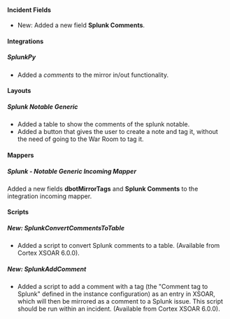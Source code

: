 
#### Incident Fields

- New: Added a new field **Splunk Comments**.

#### Integrations

##### SplunkPy

- Added a *comments* to the mirror in/out functionality.

#### Layouts

##### Splunk Notable Generic

- Added a table to show the comments of the splunk notable.
- Added a button that gives the user to create a note and tag it, without the need of going to the War Room to tag it.

#### Mappers

##### Splunk - Notable Generic Incoming Mapper

Added a new fields **dbotMirrorTags** and **Splunk Comments** to the integration incoming mapper.

#### Scripts

##### New: SplunkConvertCommentsToTable

- Added a script to convert Splunk comments to a table. (Available from Cortex XSOAR 6.0.0).
##### New: SplunkAddComment

- Added a script to add a comment with a tag (the "Comment tag to Splunk" defined in the instance configuration) as an entry in XSOAR, which will then be mirrored as a comment to a Splunk issue. This script should be run within an incident. (Available from Cortex XSOAR 6.0.0).
